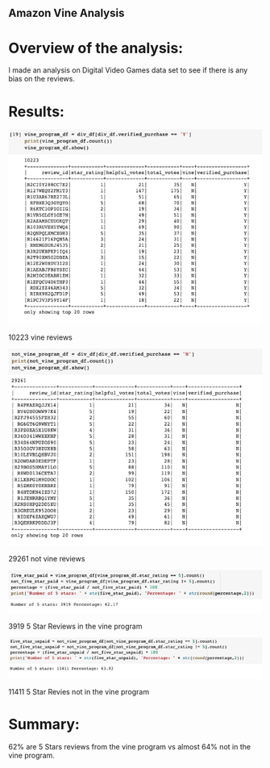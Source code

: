 ## Amazon Vine Analysis

# Overview of the analysis:

I made an analysis on Digital Video Games data set to see if there is any bias on the reviews.

# Results:
![This is an image](https://github.com/pipecedillo/Amazon_Vine_Analysis/blob/main/images/foto1.png)

10223 vine reviews

![This is an image](https://github.com/pipecedillo/Amazon_Vine_Analysis/blob/main/images/foto2.png)

29261 not vine reviews

![This is an image](https://github.com/pipecedillo/Amazon_Vine_Analysis/blob/main/images/foto3.png)

3919 5 Star Reviews in the vine program

![This is an image](https://github.com/pipecedillo/Amazon_Vine_Analysis/blob/main/images/foto4.png)

11411 5 Star Revies not in the vine program

# Summary:

62% are 5 Stars reviews from the vine program vs almost 64% not in the vine program. 

